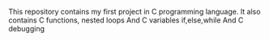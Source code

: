 This repository contains my first project in C programming language.
It also contains C functions, nested loops
And C variables if,else,while
And C debugging
